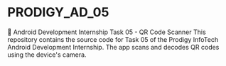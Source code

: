 # PRODIGY_AD_05
🚀 Android Development Internship Task 05 - QR Code Scanner This repository contains the source code for Task 05 of the Prodigy InfoTech Android Development Internship. The app scans and decodes QR codes using the device's camera.
